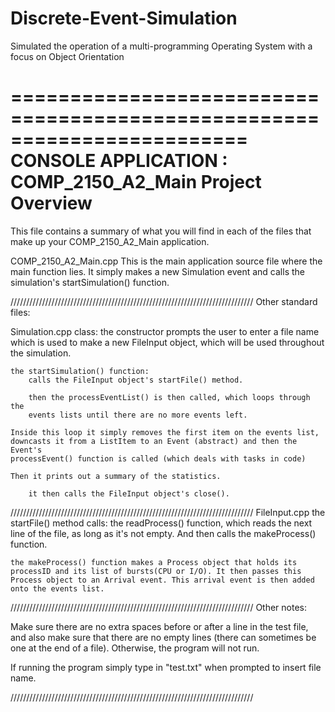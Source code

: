 # Discrete-Event-Simulation
Simulated the operation of a multi-programming Operating System with a focus on Object Orientation

========================================================================
    CONSOLE APPLICATION : COMP_2150_A2_Main Project Overview
========================================================================

This file contains a summary of what you will find in each of the files that
make up your COMP_2150_A2_Main application.

COMP_2150_A2_Main.cpp
    This is the main application source file where the main function lies.
    It simply makes a new Simulation event and calls the simulation's 
    startSimulation() function.

/////////////////////////////////////////////////////////////////////////////
Other standard files:

Simulation.cpp class:
    the constructor prompts the user to enter a file name which is used to 
    make a new FileInput object, which will be used throughout the simulation.

    the startSimulation() function:
        calls the FileInput object's startFile() method.

        then the processEventList() is then called, which loops through the 
        events lists until there are no more events left.
 
	Inside this loop it simply removes the first item on the events list,
	downcasts it from a ListItem to an Event (abstract) and then the Event's
	processEvent() function is called (which deals with tasks in code)
	
	Then it prints out a summary of the statistics.

    	it then calls the FileInput object's close().

/////////////////////////////////////////////////////////////////////////////
FileInput.cpp 
     the startFile() method calls:
     	the readProcess() function, which reads the next line of the file, as 
        long as it's not empty. And then calls the makeProcess() function.

	the makeProcess() function makes a Process object that holds its 
	processID and its list of bursts(CPU or I/O). It then passes this 
	Process object to an Arrival event. This arrival event is then added
	onto the events list.

/////////////////////////////////////////////////////////////////////////////
Other notes:

Make sure there are no extra spaces before or after a line in the test file, and also make sure
that there are no empty lines (there can sometimes be one at the end of a file).
Otherwise, the program will not run. 

If running the program simply type in "test.txt" when prompted to insert file name.

/////////////////////////////////////////////////////////////////////////////
